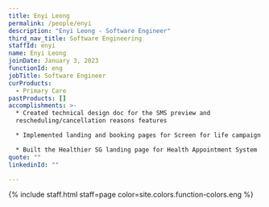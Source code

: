 ```yaml
---
title: Enyi Leong
permalink: /people/enyi
description: "Enyi Leong - Software Engineer"
third_nav_title: Software Engineering
staffId: enyi
name: Enyi Leong
joinDate: January 3, 2023
functionId: eng
jobTitle: Software Engineer
curProducts:
  - Primary Care
pastProducts: []
accomplishments: >-
  * Created technical design doc for the SMS preview and
  rescheduling/cancellation reasons features

  * Implemented landing and booking pages for Screen for life campaign

  * Built the Healthier SG landing page for Health Appointment System
quote: ""
linkedinId: ""

---
```


{% include staff.html staff=page color=site.colors.function-colors.eng %}
